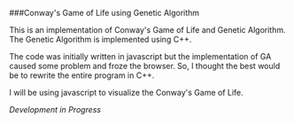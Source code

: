 ###Conway's Game of Life using Genetic Algorithm

This is an implementation of Conway's Game of Life and Genetic Algorithm. The Genetic Algorithm is implemented using C++.

The code was initially written in javascript but the implementation of GA caused some problem and froze the browser. So, I thought the best would be to rewrite the entire program in C++.

I will be using javascript to visualize the Conway's Game of Life.

*Development in Progress*